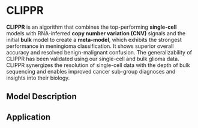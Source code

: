 # CLIPPR
**CLIPPR** is an algorithm that combines the top-performing **single-cell** models with RNA-inferred **copy number variation (CNV)** signals and the initial **bulk** model to create a **meta-model**, which exhibits the strongest performance in meningioma classification. It shows superior overall accuracy and resolved benign-malignant confusion. The generalizability of CLIPPR has been validated using our single-cell and bulk glioma data. CLIPPR synergizes the resolution of single-cell data with the depth of bulk sequencing and enables improved cancer sub-group diagnoses and insights into their biology.

## Model Description


## Application



